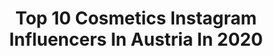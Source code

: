 ---
title: Top 10 Cosmetics Instagram Influencers In Austria In 2020
description: >-
  Find top cosmetics Instagram influencers in Austria in 2020. Most popular hashtags: #makeup #stayhome #cosmetics #fashion.
platform: Instagram
profiles:
  - username: "terezabudkova"
    fullname: >-
      Tereza Budková
    location: "Austria"
    followers: 77631
    engagement: 497
    commentsToLikes: 0.029766
    avatar: "https://scontent-atl3-1.cdninstagram.com/v/t51.2885-19/s320x320/73480706_1693470544121824_8933516805855510528_n.jpg?_nc_ht=scontent-atl3-1.cdninstagram.com&_nc_ohc=UtHZUcQX-z4AX8XMNsR&oh=53042d367dff3150e3a17b52ba4eef7f&oe=5EBC3919"
    verified: true
    hashtags: "#snikers, #behindthescenes, #bridalmakeup, #springfashion"
  - username: "albiinais"
    fullname: >-
      Albina Isufi
    location: "Austria"
    followers: 3358
    engagement: 4217
    commentsToLikes: 0.032035
    avatar: "https://scontent-ams4-1.cdninstagram.com/v/t51.2885-19/s320x320/89330390_497688834173849_652629660835774464_n.jpg?_nc_ht=scontent-ams4-1.cdninstagram.com&_nc_ohc=VU8xOyb31dwAX-B1-EB&oh=bc07a26112c2183326e983ce4ed30416&oe=5EB9C11E"
    verified: false
    hashtags: "#austria, #promotion, #motivation, #lips"
  - username: "thafreckledgirl"
    fullname: >-
      Natalie Haffar🐉
    location: "Austria"
    followers: 13074
    engagement: 849
    commentsToLikes: 0.026790
    avatar: "https://instagram.fkix2-1.fna.fbcdn.net/v/t51.2885-19/s320x320/77035845_3183981901826079_3690189605270716416_n.jpg?_nc_ht=instagram.fkix2-1.fna.fbcdn.net&_nc_ohc=YnQvU1srYJ0AX_Dr7zn&oh=ff64d70471815c7127003035aeeab200&oe=5EB6EB04"
    verified: false
    hashtags: "#lifeyourlifetothefullest, #giveittestraight, #lip, #foundation"
  - username: "tatjanakreuzmayr"
    fullname: >-
      Tatjana Kreuzmayr
    location: "Austria"
    followers: 104550
    engagement: 96
    commentsToLikes: 0.114715
    avatar: "https://scontent-lhr8-1.cdninstagram.com/v/t51.2885-19/s320x320/73512769_1158535297671071_7992065021158883328_n.jpg?_nc_ht=scontent-lhr8-1.cdninstagram.com&_nc_ohc=9MgGeancJYwAX-gCESZ&oh=496f17f781335547c11b82e13d8d0c61&oe=5EBB630D"
    verified: true
    hashtags: "#overthetop, #spaday, #runwaymyway, #unterfordert"
  - username: "ebruerkut"
    fullname: >-
      Ebru Erkut
    location: "Austria"
    followers: 186141
    engagement: 264
    commentsToLikes: 0.041766
    avatar: "https://scontent-bos3-1.cdninstagram.com/v/t51.2885-19/s320x320/81684549_470962163609829_164806248858910720_n.jpg?_nc_ht=scontent-bos3-1.cdninstagram.com&_nc_ohc=REQTgY0tGgYAX9NGH0q&oh=e9e1c59dfdeb51c595c5281a18539d89&oe=5EB8A586"
    verified: false
    hashtags: "#viennacitygirl, #makeupgiveaway, #outfitinspiration, #birthdaygirl"
  - username: "heartblood"
    fullname: >-
      RAPHAELA FUCHS
    location: "Austria"
    followers: 37223
    engagement: 211
    commentsToLikes: 0.044520
    avatar: "https://scontent-nrt1-1.cdninstagram.com/v/t51.2885-19/s320x320/80577046_631968584224964_1476459050257350656_n.jpg?_nc_ht=scontent-nrt1-1.cdninstagram.com&_nc_ohc=YgdcTTz6bZkAX_gyJPV&oh=4132dac2a0d20196732f6af37117af80&oe=5EB58B3F"
    verified: false
    hashtags: "#fashionblogger, #timetoreadabook, #outfitideas, #analoguephotography"
  - username: "nadjahluchovsky"
    fullname: >-
      Make-upArtist-Bodypainter💄🎨
    location: "Austria"
    followers: 34080
    engagement: 102
    commentsToLikes: 0.116953
    avatar: "https://scontent-lhr8-1.cdninstagram.com/v/t51.2885-19/s320x320/64493252_888233474851321_9222095843157344256_n.jpg?_nc_ht=scontent-lhr8-1.cdninstagram.com&_nc_ohc=2IJFsS3QXC8AX9QnGMX&oh=9593a6d7c5e23489799b9ff8aebcef91&oe=5EBA702F"
    verified: false
    hashtags: "#greenmakeup, #makeupisfun, #inspirecosmetic, #muaworld"
  - username: "paulawwolf"
    fullname: >-
      Paula Wolf
    location: "Austria"
    followers: 333470
    engagement: 364
    commentsToLikes: 0.054433
    avatar: "https://scontent-lhr8-1.cdninstagram.com/v/t51.2885-19/s320x320/72845951_2658464367716279_3930345437520723968_n.jpg?_nc_ht=scontent-lhr8-1.cdninstagram.com&_nc_ohc=Xa36xMsQkrQAX92Csws&oh=80a90f5a29469f046a3bc8487f0c63a8&oe=5EBA0A75"
    verified: false
    hashtags: "#toofaced, #revolutionxjakejamie, #starskinbeauty, #lashes"
  - username: "christintalksbeauty"
    fullname: >-
      Christin
    location: "Austria"
    followers: 3058
    engagement: 1327
    commentsToLikes: 0.131749
    avatar: "https://scontent-lhr8-1.cdninstagram.com/v/t51.2885-19/s320x320/79353406_744575269367746_4189513887399280640_n.jpg?_nc_ht=scontent-lhr8-1.cdninstagram.com&_nc_ohc=7TzlvSDcK7wAX9qWJ94&oh=50ccd2ae52494a614e0a3a727a432449&oe=5EBAAB02"
    verified: false
    hashtags: "#flattenthecurve"
  - username: "sheri_show"
    fullname: >-
      𝚂𝚑𝚚𝚕𝚊𝚠𝚊
    location: "Austria"
    followers: 66763
    engagement: 178
    commentsToLikes: 0.065485
    avatar: "https://scontent-nrt1-1.cdninstagram.com/v/t51.2885-19/s320x320/91023603_888527141561389_5481049693343449088_n.jpg?_nc_ht=scontent-nrt1-1.cdninstagram.com&_nc_ohc=q5HqpSRL-40AX91VSoe&oh=7d1dcfd76e2a74251d4a22f976841f1c&oe=5EA8AAAD"
    verified: false
    hashtags: "#kurdishvideo, #makeuplook, #sosulashes, #urbandecay"
---